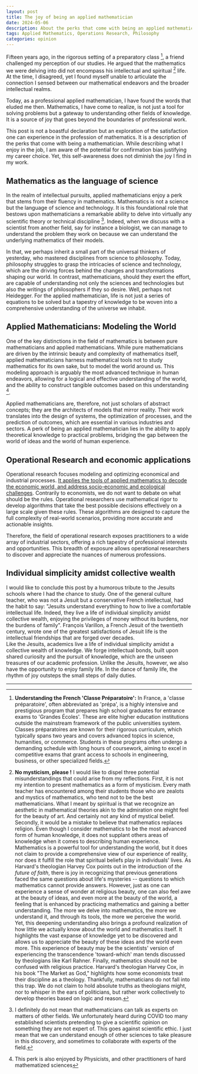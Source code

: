 ```yaml
---
layout: post
title: The joy of being an applied mathematician
date: 2024-05-06
description: About the perks that come with being an applied mathematician.
tags: Applied Mathematics, Operations Research, Philosophy
categories: opinion
---
```


Fifteen years ago, in the rigorous setting of a preparatory class [^1], a friend challenged my perception of our studies. He argued that the mathematics we were delving into did not encompass his intellectual and spiritual [^2] life. At the time, I disagreed, yet I found myself unable to articulate the connection I sensed between our mathematical endeavors and the broader intellectual realms.

Today, as a professional applied mathematician, I have found the words that eluded me then. Mathematics, I have come to realize, is not just a tool for solving problems but a gateway to understanding other fields of knowledge. It is a source of joy that goes beyond the boundaries of professional work.

This post is not a boastful declaration but an exploration of the satisfaction one can experience in the profession of mathematics. It is a description of the perks that come with being a mathematician. While describing what I enjoy in the job, I am aware of the potential for confirmation bias justifying my career choice. Yet, this self-awareness does not diminish the joy I find in my work.

## Mathematics as the language of science

In the realm of intellectual pursuits, applied mathematicians enjoy a perk that stems from their fluency in mathematics.  Mathematics is not a science but the language of science and technology. It is this foundational role that bestows upon mathematicians a remarkable ability to delve into virtually any scientific theory or technical discipline [^4]. Indeed, when we discuss with a scientist from another field, say for instance a biologist, we can manage to understand the problem they work on because we can understand the underlying mathematics of their models. 

In that, we perhaps inherit a small part of the universal thinkers of yesterday, who mastered disciplines from science to philosophy. Today, philosophy struggles to grasp the intricacies of science and technology, which are the driving forces behind the changes and transformations shaping our world. In contrast, mathematicians, should they exert the effort, are capable of understanding not only the sciences and technologies but also the writings of philosophers if they so desire. Well, perhaps not Heidegger. For the applied mathematician, life is not just a series of equations to be solved but a tapestry of knowledge to be woven into a comprehensive understanding of the universe we inhabit.

## Applied Mathematicians: Modeling the World

One of the key distinctions in the field of mathematics is between pure mathematicians and applied mathematicians. While pure mathematicians are driven by the intrinsic beauty and complexity of mathematics itself, applied mathematicians harness mathematical tools not to study mathematics for its own sake, but to model the world around us. This modeling approach is arguably the most advanced technique in human endeavors, allowing for a logical and effective understanding of the world, and the ability to construct tangible outcomes based on this understanding [^3].

Applied mathematicians are, therefore, not just scholars of abstract concepts; they are the architects of models that mirror reality. Their work translates into the design of systems, the optimization of processes, and the prediction of outcomes, which are essential in various industries and sectors. A perk of being an applied mathematician lies in the ability to apply theoretical knowledge to practical problems, bridging the gap between the world of ideas and the world of human experience.

## Operational Research and economic applications

Operational research focuses modeling and optimizing economical and industrial processes. [It applies the tools of applied mathematics to decode the economic world, and address socio-economic and ecological challenges](/blog/2024/ORmodern/).
Contrarily to economists, we do not want to debate on what should be the rules. 
Operational researchers use mathematical rigor to develop algorithms that take the best possible decisions effectively on a large scale given these rules. 
These algorithms are designed to capture the full complexity of real-world scenarios, providing more accurate and actionable insights.

Therefore, the field of operational research exposes practitioners to a wide array of industrial sectors, offering a rich tapestry of professional interests and opportunities. This breadth of exposure allows operational researchers to discover and appreciate the nuances of numerous professions.

## Individual simplicity amidst collective wealth

I would like to conclude this post by a humorous tribute to the Jesuits schools where I had the chance to study.
One of the general culture teacher, who was not a Jesuit but a conservative French intellectual, had the habit to say: "Jesuits understand everything to how to live a comfortable intellectual life. Indeed, they live a life of individual simplicity amidst collective wealth, enjoying the privileges of money without its burdens, nor the burdens of family". 
François Varillon, a French Jesuit of the twentieth century, wrote one of the greatest satisfactions of Jesuit life is the intellectual friendships that are forged over decades.  
Like the Jesuits, academics live a life of individual simplicity amidst a collective wealth of knowledge. We forge intellectual bonds, built upon shared curiosity and the pursuit of knowledge, which are the unseen treasures of our academic profession.
Unlike the Jesuits, however, we also have the opportunity to enjoy family life. In the dance of family life, the rhythm of joy outsteps the small steps of daily duties.

---

[^1]: **Understanding the French 'Classe Préparatoire':** In France, a 'classe préparatoire', often abbreviated as 'prépa', is a highly intensive and prestigious program that prepares high school graduates for entrance exams to 'Grandes Écoles'. These are elite higher education institutions outside the mainstream framework of the public universities system. Classes préparatoires are known for their rigorous curriculum, which typically spans two years and covers advanced topics in science, humanities, or commerce. Students in these programs often undergo a demanding schedule with long hours of coursework, aiming to excel in competitive exams that grant access to schools in engineering, business, or other specialized fields.

[^2]: **No mysticism, please !** I would like to dispel three potential misunderstandings that could arise from my reflections. First, it is not my intention to present mathematics as a form of mysticism. Every math teacher has encountered among their students those who are zealots and mystics of mathematics, who tend not to be the best mathematicians. What I meant by spiritual is that we recognize an aesthetic in mathematical theories akin to the admiration one might feel for the beauty of art. And certainly not any kind of mystical belief. Secondly, it would be a mistake to believe that mathematics replaces religion. Even though I consider mathematics to be the most advanced form of human knowledge, it does not supplant others areas of knowledge when it comes to describing human experience. Mathematics is a powerful tool for understanding the world, but it does not claim to provide a comprehensive view of our experience of reality, nor does it fulfill the role that spiritual beliefs play in individuals' lives. As Harvard's theologian Harvey Cox points out in the introduction of *the future of faith*, there is joy in recognizing that previous generations faced the same questions about life's mysteries -- questions to which mathematics cannot provide answers. However, just as one can experience a sense of wonder at religious beauty, one can also feel awe at the beauty of ideas, and even more at the beauty of the world, a feeling that is enhanced by practicing mathematics and gaining a better understanding. The more we delve into mathematics, the more we understand it, and through its tools, the more we perceive the world. Yet, this deepening understanding also brings a profound realization of how little we actually know about the world and mathematics itself. It highlights the vast expanse of knowledge yet to be discovered and allows us to appreciate the beauty of these ideas and the world even more. This experience of beauty may be the scientists' version of experiencing the transcendence 'toward-which' man tends discussed by theologians like Karl Rahner. Finally, mathematics should not be confused with religious practice. Harvard's theologian Harvey Cox, in his book "The Market as God," highlights how some economists treat their discipline as a theology. Thankfully, mathematicians do not fall into this trap. We do not claim to hold absolute truths as theologians might, nor to whisper in the ears of politicians, but rather work collectively to develop theories based on logic and reason.

[^4]: I definitely do not mean that mathematicians can talk as experts on matters of other fields. We unfortunately heard during COVID too many established scientists pretending to give a scientific opinion on something they are not expert of. This goes against scientific ethic. I just mean that we can understand enough of other sciences to take pleasure in this discovery, and sometimes to collaborate with experts of the field.

[^3]: This perk is also enjoyed by Physicists, and other practitioners of hard mathematized sciences